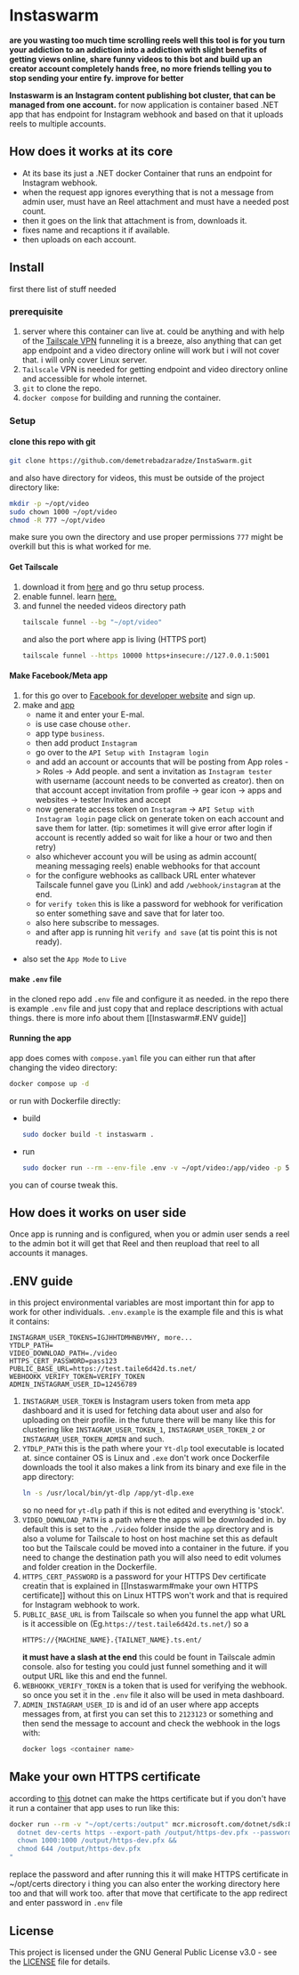 # Instaswarm
**are you wasting too much time scrolling reels well this tool is for you turn your addiction to an addiction into a addiction with slight benefits of getting views online, share funny videos to this bot and build up an creator account completely hands free, no more friends telling you to stop sending your entire fy. improve for better**

**Instaswarm is an Instagram content publishing bot cluster, that can be managed from one account.** for now application is container based .NET app that has endpoint for Instagram webhook and based on that it uploads reels to multiple accounts.

## How does it works at its core
- At its base its just a .NET docker Container that runs an endpoint for Instagram webhook. 
- when the request app ignores everything that is not a message from admin user, must have an Reel attachment and must have a needed post count.
- then it goes on the link that attachment is from, downloads it.
- fixes name and recaptions it if available.
- then uploads on each account.

## Install
first there list of stuff needed
### prerequisite
1. server where this container can live at. could be anything and with help of the [Tailscale VPN](https://tailscale.com/) funneling it is a breeze, also anything that can get app endpoint and a video directory online will work but i will not cover that. i will only cover Linux server.
2. `Tailscale` VPN is needed for getting endpoint and video directory online and accessible for whole internet.
3. `git` to clone the repo.
4. `docker compose` for building and running the container.

### Setup
#### clone this repo with git 
```bash
git clone https://github.com/demetrebadzaradze/InstaSwarm.git
```
and also have directory for videos, this must be outside of the project directory like:
```bash
mkdir -p ~/opt/video
sudo chown 1000 ~/opt/video
chmod -R 777 ~/opt/video
```
make sure you own the directory and use proper permissions `777` might be overkill but this is what worked for me.

#### Get Tailscale
1. download it from [here](https://tailscale.com/download/linux) and go thru setup process.
2. enable funnel. learn [here.](https://tailscale.com/kb/1223/funnel) 
3. and funnel the needed videos directory path
	```bash
	tailscale funnel --bg "~/opt/video"
	```
	and also the port where app is living (HTTPS port)
	```bash
	tailscale funnel --https 10000 https+insecure://127.0.0.1:5001
	```
	
#### Make Facebook/Meta app
1. for this go over to [Facebook for developer website](https://developers.facebook.com/) and sign up.
2. make and [app](https://developers.facebook.com/apps/)
	- name it and enter your E-mal.
	- is use case chouse `other`.
	- app type `business`.
	- then add product `Instagram`
	- go over to the `API Setup with Instagram login`
	- and add an account or accounts that will be posting from App roles -> Roles -> Add people. and sent a invitation as `Instagram tester` with username (account needs to be converted as creator). then on that account accept invitation from profile -> gear icon -> apps and websites -> tester Invites and accept
	- now generate access token on `Instagram` -> `API Setup with Instagram login` page click on generate token on each account and save them for latter. (tip: sometimes it will give error after login if account is recently added so wait for like a hour or two and then retry)
	- also whichever account you will be using as admin account( meaning messaging reels) enable webhooks for that account 
	- for the configure webhooks as callback URL enter whatever Tailscale funnel gave you (Link) and add `/webhook/instagram` at the end.
	- for `verify token` this is like a password for webhook for verification so enter something save and save that for later too.
	- also here subscribe to messages.
	- and after app is running hit `verify and save` (at tis point this is not ready).
- also set the `App Mode` to `Live`

#### make `.env` file 
in the cloned repo add `.env` file and configure it as needed. in the repo there is example `.env` file and just copy that and replace descriptions with actual things. there is more info about them [[Instaswarm#.ENV guide]]

#### Running the app
app does comes with `compose.yaml` file you can either run that after changing the video directory:
```bash
docker compose up -d
```
 or run with Dockerfile directly:
 - build
	```bash
	sudo docker build -t instaswarm .
	```
 - run
	```bash
	sudo docker run --rm --env-file .env -v ~/opt/video:/app/video -p 5000:8080 -p 5001:8081 --name Instaswarm instaswarm
	```
you can of course tweak this.

## How does it works on user side
Once app is running and is configured, when you or admin user sends a reel to the admin bot it will get that Reel and then reupload that reel to all accounts it manages.

## .ENV guide
in this project environmental variables are most important thin for app to work for other individuals. `.env.example` is the example file and this is what it contains:
```env
INSTAGRAM_USER_TOKENS=IGJHHTDMHNBVMHY, more...	 
YTDLP_PATH=
VIDEO_DOWNLOAD_PATH=./video
HTTPS_CERT_PASSWORD=pass123
PUBLIC_BASE_URL=https://test.taile6d42d.ts.net/
WEBHOOKK_VERIFY_TOKEN=VERIFY_TOKEN
ADMIN_INSTAGRAM_USER_ID=12456789
```
1. `INSTAGRAM_USER_TOKEN` is Instagram users token from meta app dashboard and it is used for fetching data about user and also for uploading on their profile. in the future there will be many like this for clustering like `INSTAGRAM_USER_TOKEN_1`, `INSTAGRAM_USER_TOKEN_2` or `INSTAGRAM_USER_TOKEN_ADMIN` and such.
2. `YTDLP_PATH` this is the path where your `Yt-dlp` tool executable is located at. since container OS is Linux and `.exe` don't work once Dockerfile downloads the tool it also makes a link from its binary and exe file in the app directory: 
	```bash
	ln -s /usr/local/bin/yt-dlp /app/yt-dlp.exe
	```
	so no need for `yt-dlp` path if this is not edited and everything is 'stock'.
3. `VIDEO_DOWNLOAD_PATH` is a path where the apps will be downloaded in. by default this is set to the `./video` folder inside the `app` directory and is also  a volume for Tailscale to host on host machine set this as default too but the Tailscale could be moved into a container in the future. if you need to change the destination path you will also need to edit volumes and folder creation in the Dockerfile.
4. `HTTPS_CERT_PASSWORD` is a password for your HTTPS Dev certificate creatin that is explained in [[Instaswarm#make your own HTTPS certificate]] without this on Linux  HTTPS won't work and that is required for Instagram webhook to work.
5. `PUBLIC_BASE_URL` is from Tailscale so when you funnel the app what URL is it accessible on (Eg.`https://test.taile6d42d.ts.net/`) so a 
	```bash
	HTTPS://{MACHINE_NAME}.{TAILNET_NAME}.ts.ent/
	``` 
	**it must have a slash at the end**
	this could be fount in Tailscale admin console. also for testing you could just funnel something and it will output URL like this and end the funnel. 
6. `WEBHOOKK_VERIFY_TOKEN` is a token that is used for verifying the webhook. so once you set it in the `.env` file it also will be used in meta dashboard.
7. `ADMIN_INSTAGRAM_USER_ID` is and id of an user where app accepts messages from, at first you can set this to `2123123` or something and then send the message to account and check the webhook in the logs with:
	```bash
	docker logs <container name>
	```
## Make your own HTTPS certificate
according to [this](https://learn.microsoft.com/en-us/dotnet/core/tools/dotnet-dev-certs)  dotnet can make the https certificate but if you don't have it run a container that app uses to run like this:
```bash
docker run --rm -v "~/opt/certs:/output" mcr.microsoft.com/dotnet/sdk:8.0 bash -c "
  dotnet dev-certs https --export-path /output/https-dev.pfx --password '<your strong password>' &&
  chown 1000:1000 /output/https-dev.pfx &&
  chmod 644 /output/https-dev.pfx
"
```
replace the password and after running this it will make HTTPS certificate in ~/opt/certs directory i thing you can also enter the working directory here too and that will work too.
after that move that certificate to the app redirect and enter password in `.env` file 

## License
This project is licensed under the GNU General Public License v3.0 - see the [LICENSE](https://github.com/demetrebadzaradze/InstaSwarm/blob/master/LICENSE) file for details.
